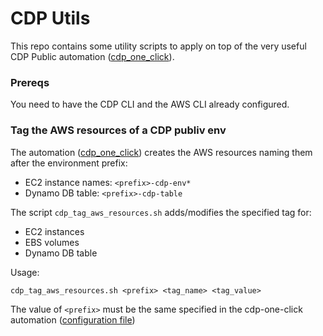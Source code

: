 # CDP Utils
This repo contains some utility scripts to apply on top of the very useful CDP Public automation ([cdp_one_click](https://github.com/paulvid/cdp-one-click)).

### Prereqs
You need to have the CDP CLI and the AWS CLI already configured.

### Tag the AWS resources of a CDP publiv env
The automation ([cdp_one_click](https://github.com/paulvid/cdp-one-click)) creates the AWS resources naming them after the environment prefix:
* EC2 instance names: `<prefix>-cdp-env*`
* Dynamo DB table: `<prefix>-cdp-table`

The script `cdp_tag_aws_resources.sh` adds/modifies the specified tag for:
- EC2 instances
- EBS volumes
- Dynamo DB table

Usage:
```
cdp_tag_aws_resources.sh <prefix> <tag_name> <tag_value>
```

The value of `<prefix>` must be the same specified in the cdp-one-click automation ([configuration file](https://github.com/paulvid/cdp-one-click#detailed-format))
